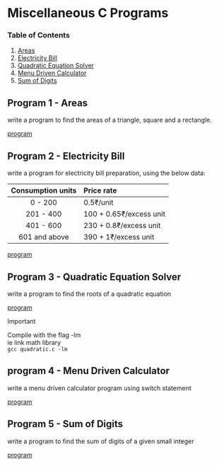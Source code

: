 # Miscellaneous C Programs

### Table of Contents

1. [Areas](#prog1) 
2. [Electricity Bill](#prog2) 
3. [Quadratic Equation Solver](#prog3) 
4. [Menu Driven Calculator](#prog4) 
5. [Sum of Digits](#prog5) 

## Program 1 - Areas
<a name="prog1"></a>

write a program to find the areas of a triangle, square and a rectangle.

[program](./areas.c)

## Program 2 - Electricity Bill
<a name="prog2"></a>

write a program for electricity bill preparation, using the below data:

| Consumption units | Price rate |
| :-----------------: | :-------    |
| 0 - 200 | 0.5₹/unit|
| 201 - 400 | 100 + 0.65₹/excess unit |
| 401 - 600 | 230 + 0.8₹/excess unit|
| 601 and above | 390 + 1₹/excess unit |

[program](./billprep.c)

## Program 3 - Quadratic Equation Solver 
<a name="prog3"></a>

write a program to find the roots of a quadratic equation

[program](./quadratic.c)

> [!IMPORTANT]
> Compile with the flag -lm \
> ie link math library \
> `gcc quadratic.c -lm`

## program 4 - Menu Driven Calculator
<a name="prog4"></a>

write a menu driven calculator program using switch statement

[program](./calculuator.c)

## Program 5 - Sum of Digits
<a name="prog5"></a>

write a program to find the sum of digits of a given small integer

[program](./sumofdigits.c)


